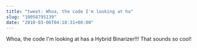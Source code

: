 ```yaml
---
title: "tweet: Whoa, the code I'm looking at ha"
slug: "10058795139"
date: "2010-03-06T04:18:31+00:00"
---
```

Whoa, the code I'm looking at has a Hybrid Binarizer!!! That sounds so cool!
